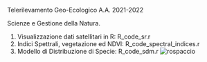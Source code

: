 Telerilevamento Geo-Ecologico A.A. 2021-2022

Scienze e Gestione della Natura. 

1) Visualizzazione dati satellitari in R: R_code_sr.r 
2) Indici Spettrali, vegetazione ed NDVI: R_code_spectral_indices.r
3) Modello di Distribuzione di Specie: R_code_sdm.r ![rospaccio](https://user-images.githubusercontent.com/63868353/171863105-1f5bca05-1ea2-4fb6-be5b-749ca6898511.jpg)
